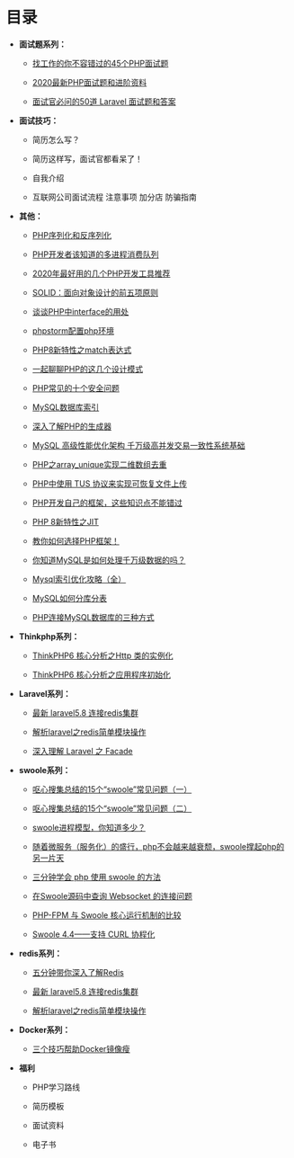 # 目录

* **面试题系列：**

  * [找工作的你不容错过的45个PHP面试题](https://zhuanlan.zhihu.com/p/164625197)

  * [2020最新PHP面试题和进阶资料](https://zhuanlan.zhihu.com/p/157624864)

  * [面试官必问的50道 Laravel 面试题和答案](https://zhuanlan.zhihu.com/p/196780449)

 * **面试技巧：**

   *  简历怎么写？

   * 简历这样写，面试官都看呆了！

   * 自我介绍

   * 互联网公司面试流程 注意事项 加分店 防骗指南

*  **其他：**

   * [PHP序列化和反序列化](https://zhuanlan.zhihu.com/p/163621605)

   * [PHP开发者该知道的多进程消费队列](https://zhuanlan.zhihu.com/p/165637851)

   * [2020年最好用的几个PHP开发工具推荐](https://zhuanlan.zhihu.com/p/161477263)

   * [SOLID：面向对象设计的前五项原则](https://zhuanlan.zhihu.com/p/163507047)

   * [谈谈PHP中interface的用处](https://zhuanlan.zhihu.com/p/163445814)

   * [phpstorm配置php环境](https://zhuanlan.zhihu.com/p/163157810)

   * [PHP8新特性之match表达式](https://zhuanlan.zhihu.com/p/162685195)

   * [一起聊聊PHP的这几个设计模式](https://zhuanlan.zhihu.com/p/162129440)

   * [PHP常见的十个安全问题](https://zhuanlan.zhihu.com/p/161851757)

   * [MySQL数据库索引](https://zhuanlan.zhihu.com/p/161503126)

   * [深入了解PHP的生成器](https://zhuanlan.zhihu.com/p/161355771)

   * [MySQL 高级性能优化架构 千万级高并发交易一致性系统基础](https://zhuanlan.zhihu.com/p/161048714)

   * [PHP之array\_unique实现二维数组去重](https://zhuanlan.zhihu.com/p/160934074)

   * [PHP中使用 TUS 协议来实现可恢复文件上传](https://zhuanlan.zhihu.com/p/159776370)

   * [PHP开发自己的框架，这些知识点不能错过](https://zhuanlan.zhihu.com/p/159209797)

   * [PHP 8新特性之JIT](https://zhuanlan.zhihu.com/p/157527408)

   * [教你如何选择PHP框架！](https://zhuanlan.zhihu.com/p/156012755)

   * [你知道MySQL是如何处理千万级数据的吗？](https://zhuanlan.zhihu.com/p/196624019)

   * [Mysql索引优化攻略（全）](https://zhuanlan.zhihu.com/p/197884014)

   * [MySQL如何分库分表](https://zhuanlan.zhihu.com/p/201411328)

   * [PHP连接MySQL数据库的三种方式](https://zhuanlan.zhihu.com/p/199266247)


* **Thinkphp系列：**

   * [ThinkPHP6 核心分析之Http 类的实例化](https://zhuanlan.zhihu.com/p/163216744)

   * [ThinkPHP6 核心分析之应用程序初始化](https://zhuanlan.zhihu.com/p/165995639)

* **Laravel系列：**

   * [最新 laravel5.8 连接redis集群](https://zhuanlan.zhihu.com/p/165321243)

   * [解析laravel之redis简单模块操作](https://zhuanlan.zhihu.com/p/165574073)

   * [深入理解 Laravel 之 Facade](https://zhuanlan.zhihu.com/p/196765506)


* **swoole系列：**

   * [呕心搜集总结的15个“swoole”常见问题（一）](https://zhuanlan.zhihu.com/p/164568885)

   * [呕心搜集总结的15个“swoole”常见问题（二）](https://zhuanlan.zhihu.com/p/164751858)

   * [swoole进程模型，你知道多少？](https://zhuanlan.zhihu.com/p/164518735)

   * [随着微服务（服务化）的盛行，php不会越来越衰颓，swoole撑起php的另一片天](https://zhuanlan.zhihu.com/p/153538216)

   * [三分钟学会 php 使用 swoole 的方法](https://zhuanlan.zhihu.com/p/198063237)

   * [在Swoole源码中查询 Websocket 的连接问题](https://zhuanlan.zhihu.com/p/200980388)

   * [PHP-FPM 与 Swoole 核心运行机制的比较](https://zhuanlan.zhihu.com/p/199175637)

   * [Swoole 4.4——支持 CURL 协程化](https://zhuanlan.zhihu.com/p/199091391)


* **redis系列：**

   * [五分钟带你深入了解Redis](https://zhuanlan.zhihu.com/p/161348805)

   * [最新 laravel5.8 连接redis集群](https://zhuanlan.zhihu.com/p/165321243)

   * [解析laravel之redis简单模块操作](https://zhuanlan.zhihu.com/p/165574073)

* **Docker系列：**

   * [三个技巧帮助Docker镜像瘦](https://zhuanlan.zhihu.com/p/165946949)
	 
* **福利**

   * PHP学习路线

   * 简历模板

   * 面试资料

   * 电子书
